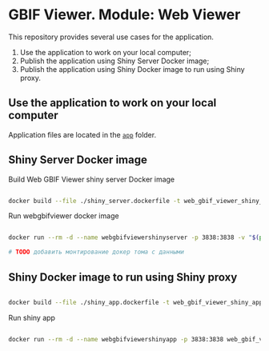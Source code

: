 # GBIF Viewer. Module: Web Viewer

This repository provides several use cases for the application.
1. Use the application to work on your local computer;
2. Publish the application using Shiny Server Docker image;
3. Publish the application using Shiny Docker image to run using Shiny proxy.

## Use the application to work on your local computer

Application files are located in the [`app`](app) folder.


## Shiny Server Docker image

Build Web GBIF Viewer shiny server Docker image

```bash

docker build --file ./shiny_server.dockerfile -t web_gbif_viewer_shiny_server .

```

Run webgbifviewer docker image

```bash

docker run --rm -d --name webgbifviewershinyserver -p 3838:3838 -v "$(pwd)/shiny_server_log:/var/log/shiny-server" web_gbif_viewer_shiny_server

# TODO добавить монтирование докер тома с данными

```


## Shiny Docker image to run using Shiny proxy

```bash

docker build --file ./shiny_app.dockerfile -t web_gbif_viewer_shiny_app .

```

Run shiny app

```bash

docker run --rm -d --name webgbifviewershinyapp -p 3838:3838 web_gbif_viewer_shiny_app

```



